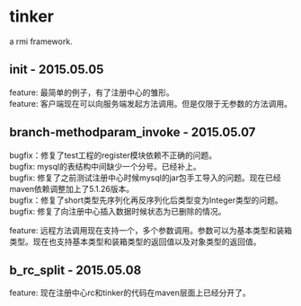 # tinker
a rmi framework.


init - 2015.05.05
----------------------
feature: 最简单的例子，有了注册中心的雏形。     
feature: 客户端现在可以向服务端发起方法调用。但是仅限于无参数的方法调用。    


branch-methodparam_invoke - 2015.05.07
----------------------
bugfix：修复了test工程的register模块依赖不正确的问题。    
bugfix: mysql的表结构中间缺少一个分号。已经补上。     
bugfix: 修复了之前测试注册中心时候mysql的jar包手工导入的问题。现在已经maven依赖调整加上了5.1.26版本。  
bugfix：修复了short类型先序列化再反序列化后类型变为Integer类型的问题。      
bugfix: 修复了向注册中心插入数据时候状态为已删除的情况。      

feature: 远程方法调用现在支持一个，多个参数调用。参数可以为基本类型和装箱类型。现在也支持基本类型和装箱类型的返回值以及对象类型的返回值。    

b_rc_split - 2015.05.08
-----------------------
feature: 现在注册中心rc和tinker的代码在maven层面上已经分开了。    